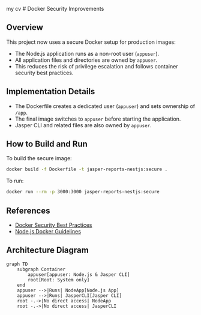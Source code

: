 my cv # Docker Security Improvements

## Overview
This project now uses a secure Docker setup for production images:
- The Node.js application runs as a non-root user (`appuser`).
- All application files and directories are owned by `appuser`.
- This reduces the risk of privilege escalation and follows container security best practices.

## Implementation Details
- The Dockerfile creates a dedicated user (`appuser`) and sets ownership of `/app`.
- The final image switches to `appuser` before starting the application.
- Jasper CLI and related files are also owned by `appuser`.

## How to Build and Run
To build the secure image:
```sh
docker build -f Dockerfile -t jasper-reports-nestjs:secure .
```
To run:
```sh
docker run --rm -p 3000:3000 jasper-reports-nestjs:secure
```

## References
- [Docker Security Best Practices](https://docs.docker.com/develop/security/)
- [Node.js Docker Guidelines](https://nodejs.org/en/docs/guides/nodejs-docker-webapp/)

## Architecture Diagram
```mermaid
graph TD
    subgraph Container
        appuser[appuser: Node.js & Jasper CLI]
        root[Root: System only]
    end
    appuser -->|Runs| NodeApp[Node.js App]
    appuser -->|Runs| JasperCLI[Jasper CLI]
    root -.->|No direct access| NodeApp
    root -.->|No direct access| JasperCLI
```

